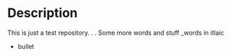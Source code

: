 # Description
This is just a test repository. . . 
Some more words and stuff
_words in itlaic
* bullet

